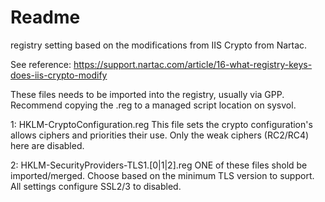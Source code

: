 # Readme

registry setting based on the modifications from IIS Crypto from Nartac.

See reference: https://support.nartac.com/article/16-what-registry-keys-does-iis-crypto-modify

These files needs to be imported into the registry, usually via GPP.
Recommend copying the .reg to a managed script location on sysvol.

1: HKLM-CryptoConfiguration.reg
This file sets the crypto configuration's allows ciphers and priorities their use.
Only the weak ciphers (RC2/RC4) here are disabled.

2: HKLM-SecurityProviders-TLS1.[0|1|2].reg
ONE of these files shold be imported/merged.
Choose based on the minimum TLS version to support.
All settings configure SSL2/3 to disabled.
